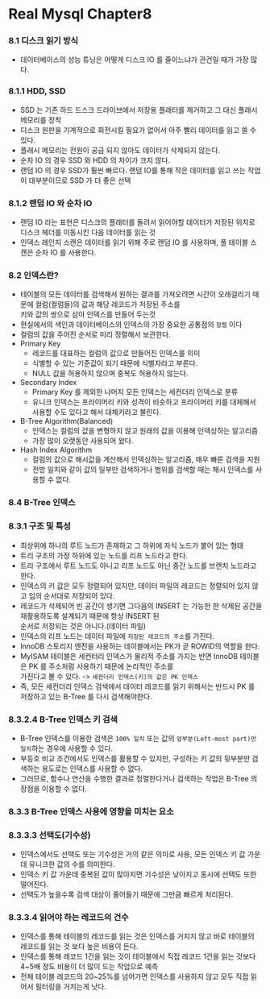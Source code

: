 # Real Mysql Chapter8

### 8.1 디스크 읽기 방식
- 데이터베이스의 성능 튜닝은 어떻게 디스크 IO 를 줄이느냐가 관건일 때가 가장 많다.

### 8.1.1 HDD, SSD
- SSD 는 기존 하드 드스크 드라이브에서 저장용 플래터를 제거하고 그 대신 플래시 메모리를 장착
- 디스크 원판을 기계적으로 회전시킬 필요가 없어서 아주 빨리 데이터를 읽고 쓸 수 있다.
- 플래시 메모리는 전원이 공급 되지 않아도 데이터가 삭제되지 않는다.
- 순차 IO 의 경우 SSD 와 HDD 의 차이가 크지 않다.
- 랜덤 IO 의 경우 SSD가 훨씬 빠르다. 랜덤 IO를 통해 작은 데이터를 읽고 쓰는 작업이 대부분이므로 SSD 가 더 좋은 선택

### 8.1.2 랜덤 IO 와 순차 IO
- 랜덤 IO 라는 표현은 디스크의 플래터를 돌려서 읽어야할 데이터가 저장된 위치로 디스크 헤더를 이동시킨 다음 데이터를 읽는 것
- 인덱스 레인지 스캔은 데이터를 읽기 위해 주로 랜덤 IO 를 사용하며, 풀 테이블 스캔은 순차 IO 를 사용한다.

### 8.2 인덱스란?
- 테이블의 모든 데이터를 검색해서 원하는 결과를 가져오려면 시간이 오래걸리기 때문에 컬럼(컬럼들)의 값과 해당 레코드가 저장된 주소를    
  키와 값의 쌍으로 삼아 인덱스를 만들어 두는것
- 현실에서의 색인과 데이터베이스의 인덱스의 가장 중요한 공통점의 `정렬` 이다
- 컬럼의 값을 주어진 순서로 미리 정렬해서 보관한다.
- Primary Key
  - 레코드를 대표하는 컬럼의 값으로 만들어진 인덱스를 의미
  - 식별할 수 있는 기준값이 되기 때문에 식별자라고 부른다.
  - NULL 값을 허용하지 않으며 중복도 허용하지 않는다.
- Secondary Index
  - Primary Key 를 제외한 나머지 모든 인덱스는 세컨더리 인덱스로 분류
  - 유니크 인덱스는 프라이머리 키와 성격이 비슷하고 프라이머리 키를 대체해서 사용할 수도 있다고 해서 대체키라고 불린다.
- B-Tree Algorithm(Balanced)
  - 인덱스는 컬럼의 값을 변형하지 않고 원래의 값을 이용해 인덱싱하는 알고리즘
  - 가장 많이 오랫동안 사용되어 왔다.
- Hash Index Algorithm
  - 컬럼의 값으로 해시값을 계산해서 인덱싱하는 알고리즘, 매우 빠른 검색을 지원
  - 전방 일치와 같이 값의 일부만 검색하거나 범위를 검색할 때는 해시 인덱스를 사용할 수 없다.

### 8.4 B-Tree 인덱스

### 8.3.1 구조 및 특성
- 최상위에 하나의 루트 노드가 존재하고 그 하위에 자식 노드가 붙어 있는 형태
- 트리 구조의 가장 하위에 있는 노드를 리프 노드라고 한다.
- 트리 구조에서 루트 노드도 아니고 리프 노드도 아닌 중간 노드를 브랜치 노드라고 한다.
- 인덱스의 키 값은 모두 정렬되어 있지만, 데이터 파일의 레코드는 정렬되어 있지 않고 임의 순서대로 저장되어 있다.
- 레코드가 삭제되어 빈 공간이 생기면 그다음의 INSERT 는 가능한 한 삭제된 공간을 재활용하도록 설계되기 때문에 항상 INSERT 된    
  순서로 저장되는 것은 아니다.(데이터 파일)
- 인덱스의 리프 노드는 데이터 파일에 `저장된 레코드의 주소`를 가진다.
- InnoDB 스토리지 엔진을 사용하는 데이블에서는 PK가 곧 ROWID의 역할을 한다.
- MyISAM 테이블은 세컨터리 인덱스가 물리적 주소를 가지는 반면 InnoDB 테이블은 PK 를 주소처럼 사용하기 때문에 논리적인 주소를    
  가진다고 볼 수 있다. -> `세컨더리 인덱스(키)의 값은 PK 인덱스` 
- 즉, 모든 세컨더리 인덱스 검색에서 데이터 레코드를 읽기 위해서는 반드시 PK 를 저장하고 있는 B-Tree 를 다시 검색해야한다.

### 8.3.2.4 B-Tree 인덱스 키 검색
- B-Tree 인덱스를 이용한 검색은 `100% 일치` 또는 값의 `앞부분(Left-most part)만 일치`하는 경우에 사용할 수 있다.
- 부등호 비교 조건에서도 인덱스를 활용할 수 있지만, 구성하는 키 값의 뒷부분만 검색하는 용도로는 인덱스를 사용할 수 없다.
- 그러므로, 함수나 연산을 수행한 결과로 정렬한다거나 검색하는 작업은 B-Tree 의 장점을 이용할 수 없다.

### 8.3.3 B-Tree 인덱스 사용에 영향을 미치는 요소

### 8.3.3.3 선택도(기수성)
- 인덱스에서도 선택도 또는 기수성은 거의 같은 의미로 사용, 모든 인덱스 키 값 가운데 유니크한 값의 수를 의미한다.
- 인덱스 키 값 가운데 중복된 값이 많아지면 기수성은 낮아지고 동시에 선택도 또한 떨어진다.
- 선택도가 높을수록 검색 대상이 줄어들기 때문에 그만큼 빠르게 처리된다.

### 8.3.3.4 읽어야 하는 레코드의 건수
- 인덱스를 통해 테이블의 레코드를 읽는 것은 인덱스를 거치지 않고 바로 테이블의 레코드를 읽는 것 보다 높은 비용이 든다.
- 인덱스를 통해 레코드 1건을 읽는 것이 테이블에서 직접 레코드 1건을 읽는 것보다 4~5배 정도 비용이 더 많이 드는 작업으로 예측
- 전체 테이블 레코드의 20~25%를 넘어가면 인덱스를 사용하지 않고 모두 직접 읽어서 필터링을 거치는게 낫다.
